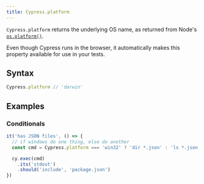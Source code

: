 ```yaml
---
title: Cypress.platform
---
```


`Cypress.platform` returns the underlying OS name, as returned from Node's [`os.platform()`](https://nodejs.org/api/os.html#os_os_platform).

Even though Cypress runs in the browser, it automatically makes this property available for use in your tests.

## Syntax

```javascript
Cypress.platform // 'darwin'
```

## Examples

### Conditionals

```javascript
it('has JSON files', () => {
  // if windows do one thing, else do another
  const cmd = Cypress.platform === 'win32' ? 'dir *.json' : 'ls *.json'

  cy.exec(cmd)
    .its('stdout')
    .should('include', 'package.json')
})
```

